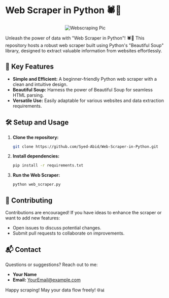 # Web Scraper in Python 🕷️🐍

<div align="center">
  <img src="https://blog-images.webscraper.io/images/RDUD7eLl4kzTSwESZiycUJmExDT27lMHiyfdcciK.png" alt="Webscraping Pic">
</div>

Unleash the power of data with "Web Scraper in Python"! 🕷️🐍 This repository hosts a robust web scraper built using Python's "Beautiful Soup" library, designed to extract valuable information from websites effortlessly.

## 🚀 Key Features

- **Simple and Efficient:** A beginner-friendly Python web scraper with a clean and intuitive design.
- **Beautiful Soup:** Harness the power of Beautiful Soup for seamless HTML parsing.
- **Versatile Use:** Easily adaptable for various websites and data extraction requirements.

## 🛠️ Setup and Usage

1. **Clone the repository:**
    ```bash
    git clone https://github.com/Syed-Abid/Web-Scraper-in-Python.git
    ```

2. **Install dependencies:**
    ```bash
    pip install -r requirements.txt
    ```

3. **Run the Web Scraper:**
    ```bash
    python web_scraper.py
    ```

## 🤝 Contributing

Contributions are encouraged! If you have ideas to enhance the scraper or want to add new features:

- Open issues to discuss potential changes.
- Submit pull requests to collaborate on improvements.

## 📬 Contact

Questions or suggestions? Reach out to me:

- **Your Name**
- **Email:** [YourEmail@example.com](mailto:YourEmail@example.com)

Happy scraping! May your data flow freely! 🌐📊
